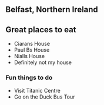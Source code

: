 ## Belfast, Northern Ireland

## Great places to eat

 - Ciarans House
 - Paul Bs House
 - Nialls House
 - Definitely not my house

### Fun things to do

 - Visit Titanic Centre
 - Go on the Duck Bus Tour
